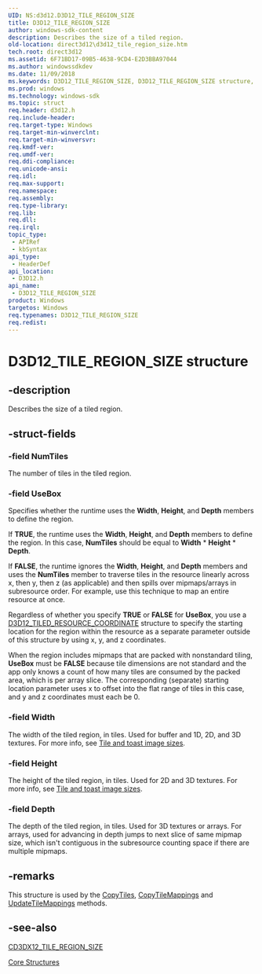 ```yaml
---
UID: NS:d3d12.D3D12_TILE_REGION_SIZE
title: D3D12_TILE_REGION_SIZE
author: windows-sdk-content
description: Describes the size of a tiled region.
old-location: direct3d12\d3d12_tile_region_size.htm
tech.root: direct3d12
ms.assetid: 6F71BD17-09B5-4638-9CD4-E2D3BBA97044
ms.author: windowssdkdev
ms.date: 11/09/2018
ms.keywords: D3D12_TILE_REGION_SIZE, D3D12_TILE_REGION_SIZE structure, d3d12/D3D12_TILE_REGION_SIZE, direct3d12.d3d12_tile_region_size
ms.prod: windows
ms.technology: windows-sdk
ms.topic: struct
req.header: d3d12.h
req.include-header: 
req.target-type: Windows
req.target-min-winverclnt: 
req.target-min-winversvr: 
req.kmdf-ver: 
req.umdf-ver: 
req.ddi-compliance: 
req.unicode-ansi: 
req.idl: 
req.max-support: 
req.namespace: 
req.assembly: 
req.type-library: 
req.lib: 
req.dll: 
req.irql: 
topic_type:
 - APIRef
 - kbSyntax
api_type:
 - HeaderDef
api_location:
 - D3D12.h
api_name:
 - D3D12_TILE_REGION_SIZE
product: Windows
targetos: Windows
req.typenames: D3D12_TILE_REGION_SIZE
req.redist: 
---
```


# D3D12_TILE_REGION_SIZE structure


## -description


Describes the size of a tiled region.


## -struct-fields




### -field NumTiles

The number of tiles in the tiled region.


### -field UseBox

Specifies whether the runtime uses the <b>Width</b>, <b>Height</b>, and <b>Depth</b> members to define the region.
            

If <b>TRUE</b>, the runtime uses the <b>Width</b>, <b>Height</b>, and <b>Depth</b> members to define the region. In this case,  <b>NumTiles</b> should be equal to <b>Width</b> *  <b>Height</b> * <b>Depth</b>.

If <b>FALSE</b>, the runtime ignores the <b>Width</b>, <b>Height</b>, and <b>Depth</b> members and uses the <b>NumTiles</b> member to traverse tiles in the resource linearly across x, then y, then z (as applicable) and then spills over mipmaps/arrays in subresource order.  For example, use this technique to map an entire resource at once.
            

Regardless of whether you specify <b>TRUE</b> or <b>FALSE</b> for <b>UseBox</b>, you use a <a href="https://msdn.microsoft.com/B7C51C7A-8500-4570-99C1-AE51D6A88529">D3D12_TILED_RESOURCE_COORDINATE</a> structure to specify the starting location for the region within the resource as a separate parameter outside of this structure by using x, y, and z coordinates.
            

When the region includes mipmaps that are packed with nonstandard tiling, <b>UseBox</b> must be <b>FALSE</b> because tile dimensions are not standard and the app only knows a count of how many tiles are consumed by the packed area, which is per array slice.  The corresponding (separate) starting location parameter uses x to offset into the flat range of tiles in this case, and y and z coordinates must each be 0.
            


### -field Width

The width of the tiled region, in tiles. Used for buffer and 1D, 2D, and 3D textures. For more info, see <a href="https://msdn.microsoft.com/AF16123D-09DC-4f13-BA41-BCA7CFFF7D61">Tile and toast image sizes</a>.
          


### -field Height

The height of the tiled region, in tiles. Used for 2D and 3D textures. For more info, see <a href="https://msdn.microsoft.com/AF16123D-09DC-4f13-BA41-BCA7CFFF7D61">Tile and toast image sizes</a>.
          


### -field Depth

The depth of the tiled region, in tiles. Used for 3D textures or arrays. For arrays, used for advancing in depth jumps to next slice of same mipmap size, which isn't contiguous in the subresource counting space if there are multiple mipmaps.


## -remarks



This structure is used by the <a href="https://msdn.microsoft.com/F770CE6B-DD70-4102-BEFD-3E46B9957F5E">CopyTiles</a>, <a href="https://msdn.microsoft.com/FAFA4B5C-EA3C-4209-AB8E-75F3B90F3745">CopyTileMappings</a> and <a href="https://msdn.microsoft.com/8A8017E5-AB55-4660-855B-D6F93F69CB52">UpdateTileMappings</a> methods.
      




## -see-also




<a href="https://msdn.microsoft.com/07D2D8DE-C35C-48EE-8E9E-36545B60C594">CD3DX12_TILE_REGION_SIZE</a>



<a href="https://msdn.microsoft.com/7FE8796A-98D1-4333-8755-2A47567460B3">Core Structures</a>
 

 

